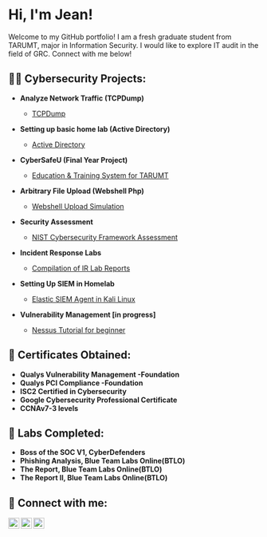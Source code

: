 <h1>Hi, I'm Jean! </h1>
<p>Welcome to my GitHub portfolio! I am a fresh graduate student from TARUMT, major in Information Security. I would like to explore IT audit in the field of GRC. Connect with me below!</p>
<h2>👨‍💻 Cybersecurity Projects:</h2>

- <b>Analyze Network Traffic (TCPDump) </b>
  - [TCPDump](https://github.com/PotatoJean/TCPDumpProject/blob/main/README.md) </i>
  
- <b>Setting up basic home lab (Active Directory)</b>
  - [Active Directory](https://github.com/PotatoJean/Active-Directory/blob/main/README.md) </i>
  
- <b>CyberSafeU (Final Year Project)</b>
  - [Education & Training System for TARUMT](https://github.com/PotatoJean/CyberSafeU)
    
- <b>Arbitrary File Upload (Webshell Php)</b>
  - [Webshell Upload Simulation](https://github.com/PotatoJean/ArbitraryFileUpload/blob/main/README.md)

- <b>Security Assessment</b>
  - [NIST Cybersecurity Framework Assessment](https://github.com/PotatoJean/SecurityAssessment/blob/main/README.md)
 
- <b>Incident Response Labs</b>
  - [Compilation of IR Lab Reports](https://github.com/PotatoJean/IncidentResponseLab/blob/main/README.md)
 
- <b>Setting Up SIEM in Homelab</b>
  - [Elastic SIEM Agent in Kali Linux](https://github.com/PotatoJean/)
    
- <b>Vulnerability Management [in progress]</b>
  - [Nessus Tutorial for beginner]()
  

<h2>📃 Certificates Obtained:</h2>

- <b>Qualys Vulnerability Management -Foundation</b>
- <b>Qualys PCI Compliance -Foundation</b>
- <b>ISC2 Certified in Cybersecurity</b>
- <b>Google Cybersecurity Professional Certificate  </b>
- <b>CCNAv7-3 levels</b>

<h2>🔧 Labs Completed:</h2>

- <b>Boss of the SOC V1, CyberDefenders</b>
- <b>Phishing Analysis, Blue Team Labs Online(BTLO)</b>
- <b>The Report, Blue Team Labs Online(BTLO)</b>
- <b>The Report II, Blue Team Labs Online(BTLO)</b>


<h2> 🤳 Connect with me:</h2>

[<img align="left" alt="JennVenThong | YouTube" width="22px" src="https://cdn.jsdelivr.net/npm/simple-icons@v3/icons/youtube.svg" />][youtube]
[<img align="left" alt="JennVenThong  | LinkedIn" width="22px" src="https://cdn.jsdelivr.net/npm/simple-icons@v3/icons/linkedin.svg" />][linkedin]
[<img align="left" alt="JennVenThong  | Instagram" width="22px" src="https://cdn.jsdelivr.net/npm/simple-icons@v3/icons/instagram.svg" />][instagram]

[youtube]: https://www.instagram.com/jennvennnn/
[instagram]: https://www.instagram.com/jennvennnn/
[linkedin]: https://www.linkedin.com/in/jenn-ven-thong-552bb3223/

